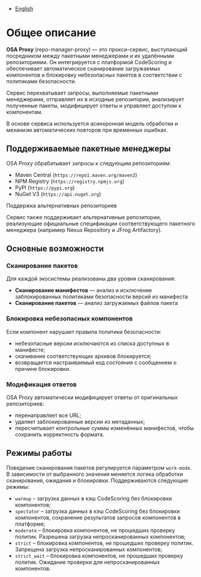 - [English](../osa-proxy/index.en/)

# Общее описание

**OSA Proxy** (repo-manager-proxy) — это прокси-сервис, выступающий посредником между пакетными менеджерами и их удалёнными репозиториями. Он интегрируется с платформой CodeScoring и обеспечивает автоматическое сканирование загружаемых компонентов и блокировку небезопасных пакетов в соответствии с политиками безопасности.

Сервис перехватывает запросы, выполняемые пакетными менеджерами, отправляет их в исходные репозитории, анализирует полученные пакеты, модифицирует ответы и управляет доступом к компонентам.

В основе сервиса используется асинхронная модель обработки и механизм автоматических повторов при временных ошибках.

## Поддерживаемые пакетные менеджеры

OSA Proxy обрабатывает запросы к следующим репозиториям:

- Maven Central (`https://repo1.maven.org/maven2`)
- NPM Registry (`https://registry.npmjs.org`)
- PyPI (`https://pypi.org`)
- NuGet V3 (`https://api.nuget.org`)

Поддержка альтернативных репозиториев

Сервис также поддерживает альтернативные репозитории, реализующие официальные спецификации соответствующего пакетного менеджера (например Nexus Repository и JFrog Artifactory).

## Основные возможности

### Сканирование пакетов

Для каждой экосистемы реализованы два уровня сканирования:

- **Сканирование манифестов** — анализ и исключение заблокированных политиками безопасности версий из манифеста
- **Сканирование пакетов** — анализ загружаемых файлов пакета

### Блокировка небезопасных компонентов

Если компонент нарушает правила политики безопасности:

- небезопасные версии исключаются из списка доступных в манифесте;
- скачивание соответствующих архивов блокируется;
- возвращается настраиваемый код состояния с сообщением о причине блокировки.

### Модификация ответов

OSA Proxy автоматически модифицирует ответы от оригинальных репозиториев:

- перенаправляет все URL;
- удаляет заблокированные версии из метаданных;
- пересчитывает контрольные суммы изменённых манифестов, чтобы сохранить корректность формата.

## Режимы работы

Поведение сканирования пакетов регулируется параметром `work-mode`. В зависимости от выбранного значения меняется логика обработки сканирования, ожидания и блокировки. Поддерживаются следующие режимы:

- `warmup` – загрузка данных в кэш CodeScoring без блокировки компонентов;
- `spectator` – загрузка данных в кэш CodeScoring без блокировки компонентов, сохранение результатов запросов компонентов в платформе;
- `moderate` – блокировка компонентов, не прошедших проверку политик. Разрешена загрузка непросканированных компонентов;
- `strict` – блокировка компонентов, не прошедших проверку политик. Запрещена загрузка непросканированных компонентов;
- `strict_wait` – блокировка компонентов, не прошедших проверку политик. Ожидание проверки для непросканированных компонентов.
